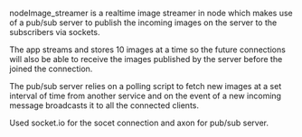 nodeImage_streamer is a realtime image streamer in node which makes use of a pub/sub server 
to publish the incoming images on the server to the subscribers via sockets.

The app streams and stores 10 images at a time so the future connections will also be able to receive the images 
published by the server before the joined the connection.

The pub/sub server relies on a polling script to fetch new images at a set interval
of time from another service and on the event of a new incoming message broadcasts it to
all the connected clients.

Used socket.io for the socet connection and axon for pub/sub server.
